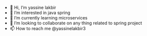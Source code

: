 - 👋 Hi, I’m yassine lakbir
- 👀 I’m interested in java spring
- 🌱 I’m currently learning microservices
- 💞️ I’m looking to collaborate on any thing related to spring project
- 📫 How to reach me @yassinelakbir3

<!---
yasslkb/yasslkb is a ✨ special ✨ repository because its `README.md` (this file) appears on your GitHub profile.
You can click the Preview link to take a look at your changes.
--->
